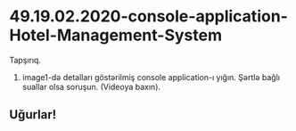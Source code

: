# 49.19.02.2020-console-application-Hotel-Management-System

  Tapşırıq.
  
  1. image1-də detalları göstərilmiş console application-ı yığın. Şərtlə bağlı suallar olsa soruşun. (Videoya baxın).
  
  
  ## Uğurlar!
